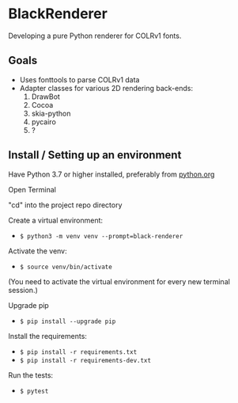 # BlackRenderer

Developing a pure Python renderer for COLRv1 fonts.

## Goals

- Uses fonttools to parse COLRv1 data
- Adapter classes for various 2D rendering back-ends:
  1. DrawBot
  2. Cocoa
  2. skia-python
  3. pycairo
  4. ?

## Install / Setting up an environment

Have Python 3.7 or higher installed, preferably from [python.org](https://www.python.org)

Open Terminal

"cd" into the project repo directory

Create a virtual environment:

- `$ python3 -m venv venv --prompt=black-renderer`

Activate the venv:

- `$ source venv/bin/activate`

(You need to activate the virtual environment for every new terminal session.)

Upgrade pip

- `$ pip install --upgrade pip`

Install the requirements:

- `$ pip install -r requirements.txt`
- `$ pip install -r requirements-dev.txt`

Run the tests:

- `$ pytest`
